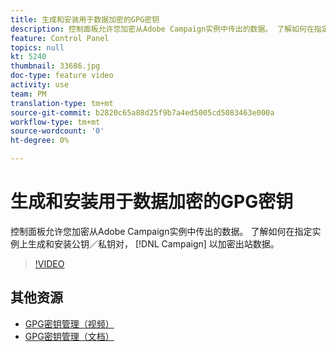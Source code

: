 ```yaml
---
title: 生成和安装用于数据加密的GPG密钥
description: 控制面板允许您加密从Adobe Campaign实例中传出的数据。 了解如何在指定的活动实例上生成和安装公钥／私钥对，以加密出站数据。
feature: Control Panel
topics: null
kt: 5240
thumbnail: 33686.jpg
doc-type: feature video
activity: use
team: PM
translation-type: tm+mt
source-git-commit: b2820c65a88d25f9b7a4ed5005cd5083463e000a
workflow-type: tm+mt
source-wordcount: '0'
ht-degree: 0%

---
```



# 生成和安装用于数据加密的GPG密钥

控制面板允许您加密从Adobe Campaign实例中传出的数据。 了解如何在指定实例上生成和安装公钥／私钥对， [!DNL Campaign] 以加密出站数据。

>[!VIDEO](https://video.tv.adobe.com/v/36386?quality=12)

## 其他资源

* [GPG密钥管理（视频）](./gpg-key-management-overview.md)
* [GPG密钥管理（文档）](https://docs.adobe.com/content/help/en/control-panel/using/instances-settings/gpg-keys-management.html)

